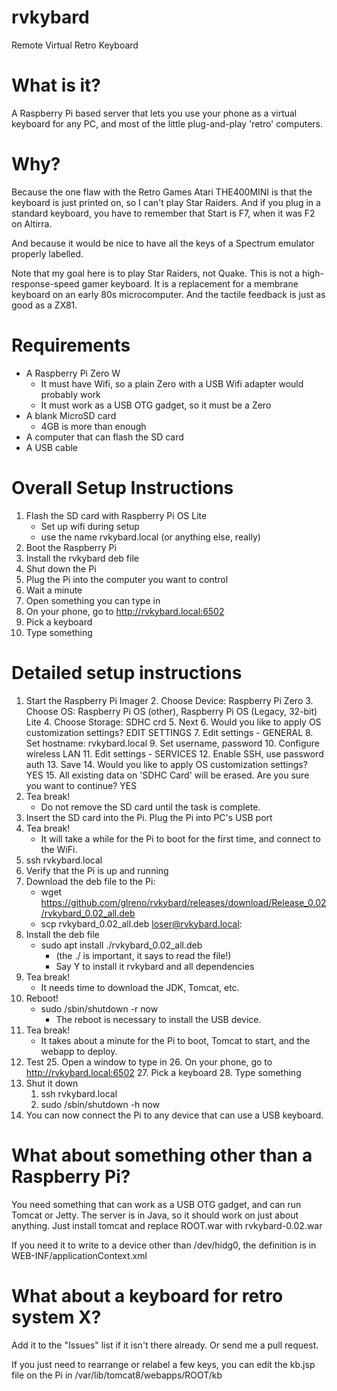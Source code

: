 # rvkybard

Remote Virtual Retro Keyboard

# What is it?

A Raspberry Pi based server that lets you use your phone as a
virtual keyboard for any PC, and most of the little plug-and-play
'retro' computers.

# Why?

Because the one flaw with the Retro Games Atari THE400MINI is that the keyboard is just printed on, so I can't play Star Raiders. And if you plug in a standard keyboard, you have to remember that Start is F7, when it was F2 on Altirra.

And because it would be nice to have all the keys of a Spectrum emulator properly labelled.

Note that my goal here is to play Star Raiders, not Quake. This is not a high-response-speed gamer keyboard. It is a replacement for a membrane keyboard on an early 80s microcomputer. And the tactile feedback is just as good as a ZX81.

# Requirements

- A Raspberry Pi Zero W
    - It must have Wifi, so a plain Zero with a USB Wifi adapter would probably work
    - It must work as a USB OTG gadget, so it must be a Zero
- A blank MicroSD card
    - 4GB is more than enough
- A computer that can flash the SD card
- A USB cable

# Overall Setup Instructions

1. Flash the SD card with Raspberry Pi OS Lite
    - Set up wifi during setup
    - use the name rvkybard.local (or anything else, really)
2. Boot the Raspberry Pi
3. Install the rvkybard deb file
4. Shut down the Pi
5. Plug the Pi into the computer you want to control
6. Wait a minute
7. Open something you can type in
8. On your phone, go to http://rvkybard.local:6502
9. Pick a keyboard
10. Type something

# Detailed setup instructions

1. Start the Raspberry Pi Imager
    2. Choose Device: Raspberry Pi Zero
    3. Choose OS: Raspberry Pi OS (other), Raspberry Pi OS (Legacy, 32-bit) Lite
    4. Choose Storage: SDHC crd
    5. Next
    6. Would you like to apply OS customization settings? EDIT SETTINGS
    7. Edit settings - GENERAL
    8. Set hostname: rvkybard.local
    9. Set username, password
    10. Configure wireless LAN
    11. Edit settings - SERVICES
    12. Enable SSH, use password auth
    13. Save
    14. Would you like to apply OS customization settings? YES
    15. All existing data on 'SDHC Card' will be erased. Are you sure you want to continue? YES 
16. Tea break!
    - Do not remove the SD card until the task is complete.
17. Insert the SD card into the Pi. Plug the Pi into PC's USB port
18. Tea break!
    - It will take a while for the Pi to boot for the first time, and connect to the WiFi.
19. ssh rvkybard.local
20. Verify that the Pi is up and running
21. Download the deb file to the Pi:
    - wget https://github.com/glreno/rvkybard/releases/download/Release_0.02/rvkybard_0.02_all.deb
    - scp rvkybard_0.02_all.deb loser@rvkybard.local:
22. Install the deb file
    - sudo apt install ./rvkybard_0.02_all.deb
        - (the ./ is important, it says to read the file!)
        - Say Y to install it rvkybard and all dependencies
23. Tea break!
    - It needs time to download the JDK, Tomcat, etc.
24. Reboot!
    - sudo /sbin/shutdown -r now
        - The reboot is necessary to install the USB device.
24. Tea break!
    - It takes about a minute for the Pi to boot, Tomcat to start, and the webapp to deploy.
25. Test
    25. Open a window to type in
    26. On your phone, go to http://rvkybard.local:6502
    27. Pick a keyboard
    28. Type something
30. Shut it down
    1. ssh rvkybard.local
    2. sudo /sbin/shutdown -h now
31. You can now connect the Pi to any device that can use a USB keyboard.
# What about something other than a Raspberry Pi?

You need something that can work as a USB OTG gadget,
and can run Tomcat or Jetty.
The server is in Java, so it should work on just about anything. Just install tomcat and replace ROOT.war with rvkybard-0.02.war

If you need it to write to a device other than /dev/hidg0, the definition is in WEB-INF/applicationContext.xml

# What about a keyboard for retro system X?

Add it to the "Issues" list if it isn't there already.
Or send me a pull request.

If you just need to rearrange or relabel a few keys, you can edit the kb.jsp file on the Pi in /var/lib/tomcat8/webapps/ROOT/kb

